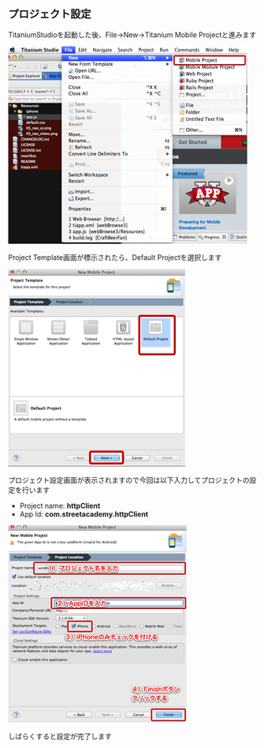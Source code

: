 ## プロジェクト設定

TitaniumStudioを起動した後、File→New→Titanium Mobile Projectと進みます

![プロジェクト設定スタート画面](../../image/1stStep-project-configuration001.png)

Project Template画面が標示されたら、Default Projectを選択します

![プロジェクト設定スタート画面](../../image/1stStep-project-configuration002.png)

プロジェクト設定画面が表示されますので今回は以下入力してプロジェクトの設定を行います

- Project name: **httpClient**
- App Id: **com.streetacademy.httpClient**

![プロジェクト設定スタート画面](../../image/1stStep-project-configuration003.png)

しばらくすると設定が完了します
